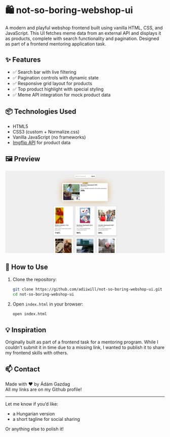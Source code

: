 # 🛍️ not-so-boring-webshop-ui

A modern and playful webshop frontend built using vanilla HTML, CSS, and JavaScript. This UI fetches meme data from an external API and displays it as products, complete with search functionality and pagination. Designed as part of a frontend mentoring application task.

## ✨ Features

- ✅ Search bar with live filtering
- ✅ Pagination controls with dynamic state
- ✅ Responsive grid layout for products
- ✅ Top product highlight with special styling
- ✅ Meme API integration for mock product data

## 📦 Technologies Used

- HTML5
- CSS3 (custom + Normalize.css)
- Vanilla JavaScript (no frameworks)
- [Imgflip API](https://api.imgflip.com/get_memes) for product data

## 🖼️ Preview

![screenshot](screenshot.png)

## 🚀 How to Use

1. Clone the repository:
   ```bash
   git clone https://github.com/adiiwill/not-so-boring-webshop-ui.git
   cd not-so-boring-webshop-ui
   ```
2. Open `index.html` in your browser:
   ```bash
   open index.html
   ```

## 💡 Inspiration

Originally built as part of a frontend task for a mentoring program. While I couldn't submit it in time due to a missing link, I wanted to publish it to share my frontend skills with others.

## 📫 Contact

Made with ❤️ by Ádám Gazdag \
All my links are on my Github profile!

---

Let me know if you’d like:
- a Hungarian version
- a short tagline for social sharing

Or anything else to polish it!
